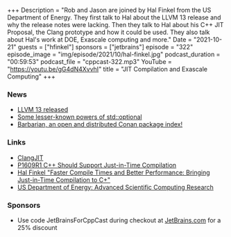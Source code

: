 +++
Description = "Rob and Jason are joined by Hal Finkel from the US Department of Energy. They first talk to Hal about the LLVM 13 release and why the release notes were lacking. Then they talk to Hal about his C++ JIT Proposal, the Clang prototype and how it could be used. They also talk about Hal's work at DOE, Exascale computing and more."
Date = "2021-10-21"
guests = ["hfinkel"]
sponsors = ["jetbrains"]
episode = "322"
episode_image = "img/episode/2021/10/hal-finkel.jpg"
podcast_duration = "00:59:53"
podcast_file = "cppcast-322.mp3"
YouTube = "https://youtu.be/gG4dN4XvvhI"
title = "JIT Compilation and Exascale Computing"
+++

### News ###

 - [LLVM 13 released](https://lists.llvm.org/pipermail/llvm-announce/2021-October/000095.html)
 - [Some lesser-known powers of std::optional](https://devblogs.microsoft.com/oldnewthing/20211004-00/?p=105754)
 - [Barbarian, an open and distributed Conan package index!](https://www.reddit.com/r/cpp/comments/q5yeo6/barbarian_an_open_and_distributed_conan_package/)

### Links ###

 - [ClangJIT](https://github.com/hfinkel/llvm-project-cxxjit)
 - [P1609R1 C++ Should Support Just-in-Time Compilation](http://www.open-std.org/jtc1/sc22/wg21/docs/papers/2019/p1609r1.html)
 - [Hal Finkel "Faster Compile Times and Better Performance: Bringing Just-in-Time Compilation to C+"](https://www.youtube.com/watch?v=6dv9vdGIaWs)
 - [US Department of Energy: Advanced Scientific Computing Research](https://science.osti.gov/ascrI)

### Sponsors ###

- Use code JetBrainsForCppCast during checkout at [JetBrains.com](https://jb.gg/cppcast) for a 25% discount
